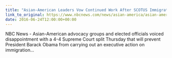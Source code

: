 ```yaml
---
title: "Asian-American Leaders Vow Continued Work After SCOTUS Immigration Decision"
link_to_original: https://www.nbcnews.com/news/asian-america/asian-american-leaders-vow-continued-work-following-scotus-immigration-decision-n598306  
date: 2016-06-24T12:00:00+00:00
---
```

  
NBC News - Asian-American advocacy groups and elected officials voiced disappointment with a 4-4 Supreme Court split Thursday that will prevent President Barack Obama from carrying out an executive action on immigration...  


